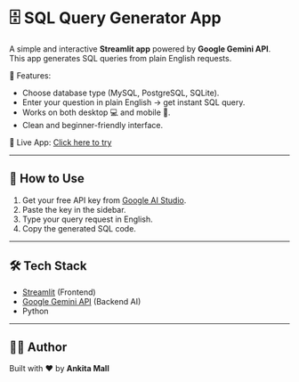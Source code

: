 # 🗄️ SQL Query Generator App  

A simple and interactive **Streamlit app** powered by **Google Gemini API**.  
This app generates SQL queries from plain English requests.  

🌟 Features:  
- Choose database type (MySQL, PostgreSQL, SQLite).  
- Enter your question in plain English → get instant SQL query.  
- Works on both desktop 💻 and mobile 📱.  
- Clean and beginner-friendly interface.  

🚀 Live App: [Click here to try](https://ankita-sql-buddy.streamlit.app/)  

---

## 🔑 How to Use  
1. Get your free API key from [Google AI Studio](https://aistudio.google.com/).  
2. Paste the key in the sidebar.  
3. Type your query request in English.  
4. Copy the generated SQL code.  

---

## 🛠️ Tech Stack  
- [Streamlit](https://streamlit.io/) (Frontend)  
- [Google Gemini API](https://ai.google.dev/) (Backend AI)  
- Python  

---

## 👩‍💻 Author  
Built with ❤️ by **Ankita Mall**  
